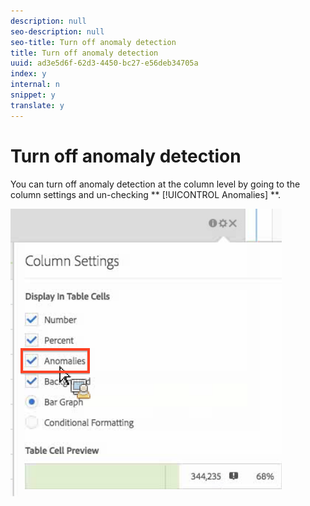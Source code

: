 ```yaml
---
description: null
seo-description: null
seo-title: Turn off anomaly detection
title: Turn off anomaly detection
uuid: ad3e5d6f-62d3-4450-bc27-e56deb34705a
index: y
internal: n
snippet: y
translate: y
---
```


# Turn off anomaly detection

You can turn off anomaly detection at the column level by going to the column settings and un-checking ** [!UICONTROL  Anomalies] **. 

![](../../../assets/turnoff_anomalies.png) 
